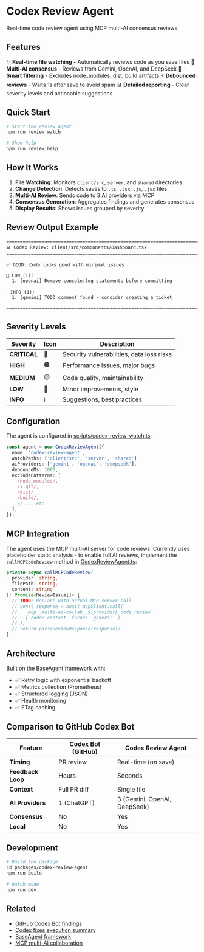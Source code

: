 # Codex Review Agent

Real-time code review agent using MCP multi-AI consensus reviews.

## Features

✨ **Real-time file watching** - Automatically reviews code as you save files
🤖 **Multi-AI consensus** - Reviews from Gemini, OpenAI, and DeepSeek
🎯 **Smart filtering** - Excludes node_modules, dist, build artifacts
⚡ **Debounced reviews** - Waits 1s after save to avoid spam
📊 **Detailed reporting** - Clear severity levels and actionable suggestions

## Quick Start

```bash
# Start the review agent
npm run review:watch

# Show help
npm run review:help
```

## How It Works

1. **File Watching**: Monitors `client/src`, `server`, and `shared` directories
2. **Change Detection**: Detects saves to `.ts`, `.tsx`, `.js`, `.jsx` files
3. **Multi-AI Review**: Sends code to 3 AI providers via MCP
4. **Consensus Generation**: Aggregates findings and generates consensus
5. **Display Results**: Shows issues grouped by severity

## Review Output Example

```
================================================================================
📊 Codex Review: client/src/components/Dashboard.tsx
================================================================================

✅ GOOD: Code looks good with minimal issues

🔵 LOW (1):
  1. [openai] Remove console.log statements before committing

ℹ️ INFO (1):
  1. [gemini] TODO comment found - consider creating a ticket

================================================================================
```

## Severity Levels

| Severity | Icon | Description |
|----------|------|-------------|
| **CRITICAL** | 🔴 | Security vulnerabilities, data loss risks |
| **HIGH** | 🟠 | Performance issues, major bugs |
| **MEDIUM** | 🟡 | Code quality, maintainability |
| **LOW** | 🔵 | Minor improvements, style |
| **INFO** | ℹ️ | Suggestions, best practices |

## Configuration

The agent is configured in [scripts/codex-review-watch.ts](../../scripts/codex-review-watch.ts):

```typescript
const agent = new CodexReviewAgent({
  name: 'codex-review-agent',
  watchPaths: ['client/src', 'server', 'shared'],
  aiProviders: ['gemini', 'openai', 'deepseek'],
  debounceMs: 1000,
  excludePatterns: [
    /node_modules/,
    /\.git/,
    /dist/,
    /build/,
    // ... etc
  ],
});
```

## MCP Integration

The agent uses the MCP multi-AI server for code reviews. Currently uses placeholder static analysis - to enable full AI reviews, implement the `callMCPCodeReview` method in [CodexReviewAgent.ts](src/CodexReviewAgent.ts):

```typescript
private async callMCPCodeReview(
  provider: string,
  filePath: string,
  content: string
): Promise<ReviewIssue[]> {
  // TODO: Replace with actual MCP server call
  // const response = await mcpClient.call(
  //   `mcp__multi-ai-collab__${provider}_code_review`,
  //   { code: content, focus: 'general' }
  // );
  // return parseReviewResponse(response);
}
```

## Architecture

Built on the [BaseAgent](../agent-core/src/BaseAgent.ts) framework with:

- ✅ Retry logic with exponential backoff
- ✅ Metrics collection (Prometheus)
- ✅ Structured logging (JSON)
- ✅ Health monitoring
- ✅ ETag caching

## Comparison to GitHub Codex Bot

| Feature | Codex Bot (GitHub) | Codex Review Agent |
|---------|-------------------|-------------------|
| **Timing** | PR review | Real-time (on save) |
| **Feedback Loop** | Hours | Seconds |
| **Context** | Full PR diff | Single file |
| **AI Providers** | 1 (ChatGPT) | 3 (Gemini, OpenAI, DeepSeek) |
| **Consensus** | No | Yes |
| **Local** | No | Yes |

## Development

```bash
# Build the package
cd packages/codex-review-agent
npm run build

# Watch mode
npm run dev
```

## Related

- [GitHub Codex Bot findings](../../docs/code-review/CODEX-BOT-FINDINGS-SUMMARY.md)
- [Codex fixes execution summary](../../docs/action-plans/CODEX-FIXES-EXECUTION-SUMMARY.md)
- [BaseAgent framework](../agent-core/README.md)
- [MCP multi-AI collaboration](../../CLAUDE.md#ai-augmented-development)
